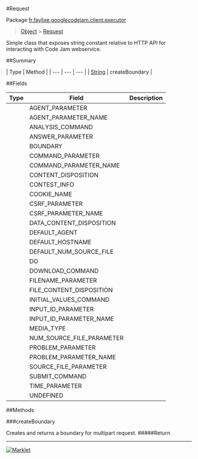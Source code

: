 #Request

Package [fr.faylixe.googlecodejam.client.executor](README.md)<br>
> [Object](../../../../java/lang/Object.md) > [Request](Request.md)

<p>Simple class that exposes string constant
 relative to HTTP API for interacting with
 Code Jam webservice.</p>

##Summary


| Type | Method |
| --- | --- | --- |
| [String](../../../../java/lang/String.md) | createBoundary |

##Fields


| Type | Field | Description |
| --- | --- | --- |
|  | AGENT_PARAMETER |
|  | AGENT_PARAMETER_NAME |
|  | ANALYSIS_COMMAND |
|  | ANSWER_PARAMETER |
|  | BOUNDARY |
|  | COMMAND_PARAMETER |
|  | COMMAND_PARAMETER_NAME |
|  | CONTENT_DISPOSITION |
|  | CONTEST_INFO |
|  | COOKIE_NAME |
|  | CSRF_PARAMETER |
|  | CSRF_PARAMETER_NAME |
|  | DATA_CONTENT_DISPOSITION |
|  | DEFAULT_AGENT |
|  | DEFAULT_HOSTNAME |
|  | DEFAULT_NUM_SOURCE_FILE |
|  | DO |
|  | DOWNLOAD_COMMAND |
|  | FILENAME_PARAMETER |
|  | FILE_CONTENT_DISPOSITION |
|  | INITIAL_VALUES_COMMAND |
|  | INPUT_ID_PARAMETER |
|  | INPUT_ID_PARAMETER_NAME |
|  | MEDIA_TYPE |
|  | NUM_SOURCE_FILE_PARAMETER |
|  | PROBLEM_PARAMETER |
|  | PROBLEM_PARAMETER_NAME |
|  | SOURCE_FILE_PARAMETER |
|  | SUBMIT_COMMAND |
|  | TIME_PARAMETER |
|  | UNDEFINED |

##Methods

###createBoundary


Creates and returns a boundary for multipart request.
#####Return



---
[![Marklet](https://img.shields.io/badge/Generated%20by-Marklet-green.svg)](https://github.com/Faylixe/marklet)